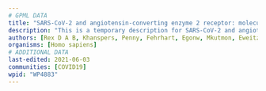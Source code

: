 ```yaml
---
# GPML DATA
title: "SARS-CoV-2 and angiotensin-converting enzyme 2 receptor: molecular mechanisms"
description: "This is a temporary description for SARS-CoV-2 and angiotensin-converting enzyme 2 receptor: molecular mechanisms"
authors: [Rex D A B, Khanspers, Penny, Fehrhart, Egonw, Mkutmon, Eweitz]
organisms: [Homo sapiens]
# ADDITIONAL DATA
last-edited: 2021-06-03
communities: [COVID19]
wpid: "WP4883"
---
```

